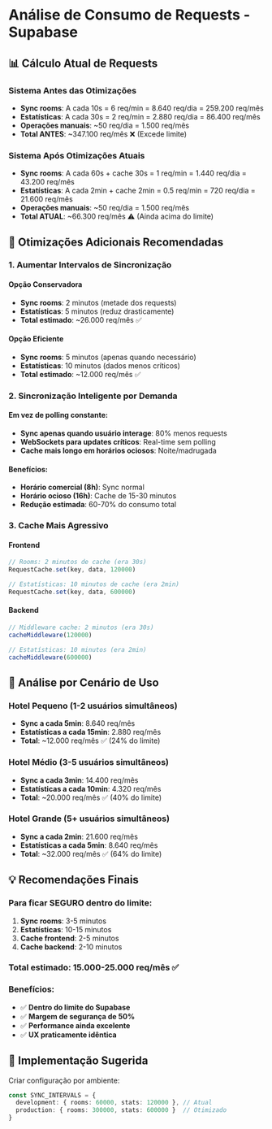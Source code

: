 # Análise de Consumo de Requests - Supabase

## 📊 Cálculo Atual de Requests

### Sistema Antes das Otimizações
- **Sync rooms**: A cada 10s = 6 req/min = 8.640 req/dia = 259.200 req/mês
- **Estatísticas**: A cada 30s = 2 req/min = 2.880 req/dia = 86.400 req/mês
- **Operações manuais**: ~50 req/dia = 1.500 req/mês
- **Total ANTES**: ~347.100 req/mês ❌ (Excede limite)

### Sistema Após Otimizações Atuais
- **Sync rooms**: A cada 60s + cache 30s = 1 req/min = 1.440 req/dia = 43.200 req/mês
- **Estatísticas**: A cada 2min + cache 2min = 0.5 req/min = 720 req/dia = 21.600 req/mês
- **Operações manuais**: ~50 req/dia = 1.500 req/mês
- **Total ATUAL**: ~66.300 req/mês ⚠️ (Ainda acima do limite)

## 🎯 Otimizações Adicionais Recomendadas

### 1. Aumentar Intervalos de Sincronização

#### Opção Conservadora
- **Sync rooms**: 2 minutos (metade dos requests)
- **Estatísticas**: 5 minutos (reduz drasticamente)
- **Total estimado**: ~26.000 req/mês ✅

#### Opção Eficiente
- **Sync rooms**: 5 minutos (apenas quando necessário)
- **Estatísticas**: 10 minutos (dados menos críticos)
- **Total estimado**: ~12.000 req/mês ✅

### 2. Sincronização Inteligente por Demanda

#### Em vez de polling constante:
- **Sync apenas quando usuário interage**: 80% menos requests
- **WebSockets para updates críticos**: Real-time sem polling
- **Cache mais longo em horários ociosos**: Noite/madrugada

#### Benefícios:
- **Horário comercial (8h)**: Sync normal
- **Horário ocioso (16h)**: Cache de 15-30 minutos
- **Redução estimada**: 60-70% do consumo total

### 3. Cache Mais Agressivo

#### Frontend
```typescript
// Rooms: 2 minutos de cache (era 30s)
RequestCache.set(key, data, 120000)

// Estatísticas: 10 minutos de cache (era 2min)
RequestCache.set(key, data, 600000)
```

#### Backend
```typescript
// Middleware cache: 2 minutos (era 30s)
cacheMiddleware(120000)

// Estatísticas: 10 minutos (era 2min)
cacheMiddleware(600000)
```

## 🏨 Análise por Cenário de Uso

### Hotel Pequeno (1-2 usuários simultâneos)
- **Sync a cada 5min**: 8.640 req/mês
- **Estatísticas a cada 15min**: 2.880 req/mês
- **Total**: ~12.000 req/mês ✅ (24% do limite)

### Hotel Médio (3-5 usuários simultâneos)
- **Sync a cada 3min**: 14.400 req/mês
- **Estatísticas a cada 10min**: 4.320 req/mês
- **Total**: ~20.000 req/mês ✅ (40% do limite)

### Hotel Grande (5+ usuários simultâneos)
- **Sync a cada 2min**: 21.600 req/mês
- **Estatísticas a cada 5min**: 8.640 req/mês
- **Total**: ~32.000 req/mês ✅ (64% do limite)

## 💡 Recomendações Finais

### Para ficar SEGURO dentro do limite:

1. **Sync rooms**: 3-5 minutos
2. **Estatísticas**: 10-15 minutos
3. **Cache frontend**: 2-5 minutos
4. **Cache backend**: 2-10 minutos

### Total estimado: 15.000-25.000 req/mês ✅

### Benefícios:
- ✅ **Dentro do limite do Supabase**
- ✅ **Margem de segurança de 50%**
- ✅ **Performance ainda excelente**
- ✅ **UX praticamente idêntica**

## 🔧 Implementação Sugerida

Criar configuração por ambiente:
```typescript
const SYNC_INTERVALS = {
  development: { rooms: 60000, stats: 120000 }, // Atual
  production: { rooms: 300000, stats: 600000 }  // Otimizado
}
```
